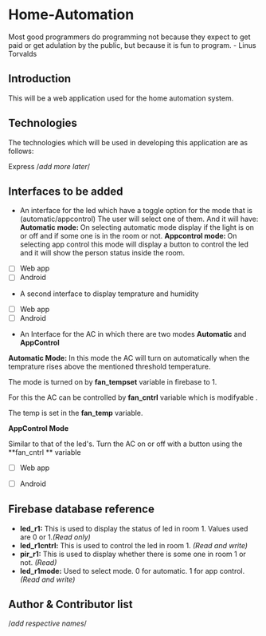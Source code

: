 # Home-Automation

Most good programmers do programming not because they expect to get paid or get adulation by the public, but because it is fun to program. - Linus Torvalds

## Introduction
This will be a web application used for the home automation system.

## Technologies
The technologies which will be used in developing this application are as follows:

Express
/*add more later*/
## Interfaces to be added
- An interface for the led which have a toggle option for the mode that is  (automatic/appcontrol)
 The user will select one of them. And it will have:
  <b>Automatic mode: </b>
  On selecting automatic mode display if the light is on or off and if some one is in the room or not.
  <b> Appcontrol mode: </b>
  On selecting app control this mode will display a button to control the led and it will show the person status inside the room.
  
 - [ ] Web app 
 - [ ] Android
 - A second interface to display temprature and humidity
 - [ ] Web app 
 - [ ] Android
 - An Interface for the AC in which there are two modes **Automatic** and **AppControl**
 
 **Automatic Mode:** 
 In this mode the AC will turn on automatically when the temprature rises above the mentioned threshold temperature.
 
 The mode is turned on by **fan_tempset** variable in firebase to 1.
 
 For this the AC can be controlled by **fan_cntrl** variable which is modifyable .
 
 The temp is set in the **fan_temp** variable.
 
 **AppControl Mode**
 
 Similar to that of the led's. Turn the AC on or off with a button using the **fan_cntrl ** variable
 
 - [ ] Web app 
 - [ ] Android
 
  
## Firebase database reference
- **led_r1:** This is used to display the status of led in room 1. Values used are 0 or 1.*(Read only)*
- **led_r1cntrl:** This is used to control the led in room 1. *(Read and write)*
- **pir_r1:** This is used to display whether there is some one in room 1 or not. *(Read)*
- **led_r1mode:** Used to select mode. 0 for automatic. 1 for app control. *(Read and write)*

## Author & Contributor list

/*add respective names*/

